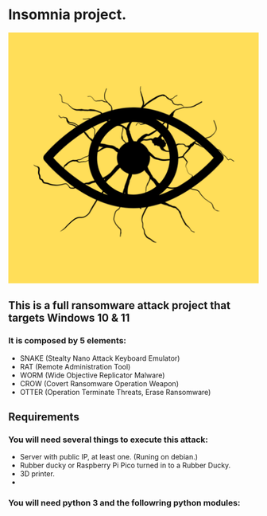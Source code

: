 # **Insomnia** project.
![](/Img/png/Insomnia.png)

## This is a full ransomware attack project that targets Windows 10 & 11

### It is composed by 5 elements:

-   SNAKE (Stealty Nano Attack Keyboard Emulator)
-   RAT   (Remote Administration Tool)
-   WORM  (Wide Objective Replicator Malware)
-   CROW  (Covert Ransomware Operation Weapon)
-   OTTER (Operation Terminate Threats, Erase Ransomware)

## Requirements

### You will need several things to execute this attack:

-   Server with public IP, at least one. (Runing on debian.)            
-   Rubber ducky or Raspberry Pi Pico turned in to a Rubber Ducky.
-   3D printer.
-   


### You will need python 3 and the followring python modules:

